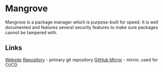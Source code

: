 # Mangrove

Mangrove is a package manager which is purpose-built for speed. It is well documented and features several security features to make sure packages cannot be tampered with.

## Links

[Website](https://mgve.cc)
[Repository](https://git.coredoes.dev/c0repwn3r/mangrove) - primary git repository
[GitHub Mirror](https://github.com/c0repwn3r/mangrove) - mirror, used for CI/CD
